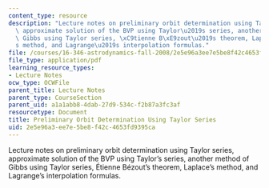 ```yaml
---
content_type: resource
description: "Lecture notes on preliminary orbit determination using Taylor series,\
  \ approximate solution of the BVP using Taylor\u2019s series, another method of\
  \ Gibbs using Taylor series, \xC9tienne B\xE9zout\u2019s theorem, Laplace\u2019\
  s method, and Lagrange\u2019s interpolation formulas."
file: /courses/16-346-astrodynamics-fall-2008/2e5e96a3ee7e5be8f42c4653fd9395ca_lec_18.pdf
file_type: application/pdf
learning_resource_types:
- Lecture Notes
ocw_type: OCWFile
parent_title: Lecture Notes
parent_type: CourseSection
parent_uid: a1a1abb8-4dab-27d9-534c-f2b87a3fc3af
resourcetype: Document
title: Preliminary Orbit Determination Using Taylor Series
uid: 2e5e96a3-ee7e-5be8-f42c-4653fd9395ca
---
```

Lecture notes on preliminary orbit determination using Taylor series, approximate solution of the BVP using Taylor’s series, another method of Gibbs using Taylor series, Étienne Bézout’s theorem, Laplace’s method, and Lagrange’s interpolation formulas.